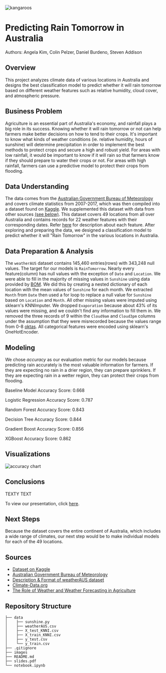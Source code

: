 ![kangaroos](https://github.com/aykim1127/project3/blob/main/images/kangaroos.jpeg)

# Predicting Rain Tomorrow in Australia
Authors: Angela Kim, Colin Pelzer, Daniel Burdeno, Steven Addison


## Overview
This project analyzes climate data of various locations in Australia and designs the best classification model to predict whether it will rain tomorrow based on different weather features such as relative humidity, cloud cover, and atmospheric pressure.


## Business Problem
Agriculture is an essential part of Australia's economy, and rainfall plays a big role in its success. Knowing whether it will rain tomorrow or not can help farmers make better decisions on how to tend to their crops. It's important to know what kinds of weather conditions (ie. relative humidity, hours of sunshine) will determine precipitation in order to implement the best methods to protect crops and secure a high and robust yield. For areas with low rainfall, it would be important to know if it will rain so that farmers know if they should prepare to water their crops or not. For areas with high rainfall, farmers can use a predictive model to protect their crops from flooding.


## Data Understanding
The data comes from the [Australian Government Bureau of Meteorology](http://www.bom.gov.au/climate/data/) and covers climate statistics from 2007-2017, which was then compiled into a dataset found on [Kaggle](https://www.kaggle.com/jsphyg/weather-dataset-rattle-package). We supplemented this dataset with data from other sources <a href="#Sources">(see below)</a>. This dataset covers 49 locations from all over Australia and contains records for 22 weather features with their corresponding dates. Refer [here](https://rdrr.io/cran/rattle.data/man/weatherAUS.html) for description about each feature. After exploring and preparing the data, we designed a classification model to predict whether it will "Rain Tomorrow" in the various locations in Australia.


## Data Preparation & Analysis
The `weatherAUS` dataset contains 145,460 entries(rows) with 343,248 null values. The target for our models is `RainTomorrow`. Nearly every feature(column) has null values with the exception of `Date` and `Location`. We were able to fill in the majority of missing values in `Sunshine` using data provided by [BOM](http://www.bom.gov.au). We did this by creating a nested dictionary of each location with the mean values of `Sunshine` for each month. We extracted `Month` from `Date` then used a for loop to replace a null value for `Sunshine` based on `Location` and `Month`. All other missing values were imputed using sklearn's KNNImputer. We dropped `Evaporation` because about 43% of its values were missing, and we couldn't find any information to fill them in. We removed the three records of 9 within the `Cloud9am` and `Cloud3pm` columns under the assumption that they were misrecorded because the values range from 0-8 [oktas](https://en.wikipedia.org/wiki/Okta). All categorical features were encoded using sklearn's OneHotEncoder.


## Modeling
We chose <i>accuracy</i> as our evaluation metric for our models because predicting rain accurately is the most valuable information for farmers. If they are expecting no rain in a drier region, they can prepare sprinklers. If they are expecting rain in a wetter region, they can protect their crops from flooding.

Baseline Model Accuracy Score: 0.668

Logistic Regression Accuracy Score: 0.787

Random Forest Accuracy Score: 0.843

Decision Tree Accuracy Score: 0.844

Gradient Boost Accuracy Score: 0.856

XGBoost Accuracy Score: 0.862


## Visualizations
![accuracy chart](https://github.com/aykim1127/project3/blob/main/images/accuracy_chart.png)


## Conclusions
TEXTY TEXT

To view our presentation, click [here](https://www.canva.com/design/DAEx3uG5NIU/PnQ6UHDDkNjACTbod4degQ/view#4).

## Next Steps
Because the dataset covers the entire continent of Australia, which includes a wide range of climates, our next step would be to make individual models for each of the 49 locations.


## <a id="Sources">Sources</a>
- [Dataset on Kaggle](https://www.kaggle.com/jsphyg/weather-dataset-rattle-package)
- [Australian Government Bureau of Meteorology](http://www.bom.gov.au/climate/data/)
- [Description & Format of weatherAUS dataset](https://rdrr.io/cran/rattle.data/man/weatherAUS.html)
- [Climate-Data.org](https://en.climate-data.org/oceania/australia-140/)
- [The Role of Weather and Weather Forecasting in Agriculture](https://www.dtn.com/the-role-of-weather-and-weather-forecasting-in-agriculture/)


## Repository Structure
```
├── data
│    ├── sunshine.py
│    ├── weatherAUS.csv
│    ├── X_test_KNNI.csv
│    ├── X_train_KNNI.csv
│    ├── y_test.csv
│    └── y_train.csv
├── .gitignore
├── images
├── README.md
├── slides.pdf
└── notebook.ipynb
```
